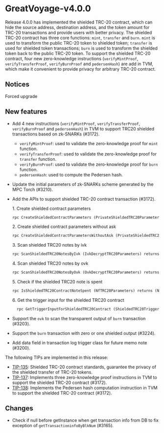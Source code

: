 # GreatVoyage-v4.0.0
Release 4.0.0 has implemented the shielded TRC-20 contract, which can hide the source address, destination address, and the token amount for TRC-20 transactions and provide users with better privacy.  The shielded TRC-20 contract has three core functions: `mint`, `transfer` and `burn`. `mint` is used to transform the public TRC-20 token to shielded token; `transfer` is used for shielded token transactions; `burn` is used to transform the shielded token back to the public TRC-20 token. To support the shielded TRC-20 contract,  four new zero-knowledge instructions (`verifyMintProof`, `verifyTransferProof`, `verifyBurnProof` and `pedersenHash`) are add in TVM, which make it convenient to provide privacy for arbitrary TRC-20 contract.

## Notices 
Forced upgrade

## New features
 - Add 4 new instructions (`verifyMintProof`, `verifyTransferProof`, `verifyBurnProof` and `pedersenHash`) in TVM to support TRC20 shielded transactions based on zk-SNARKs (#3172).
   - `verifyMintProof`: used to validate the zero-knowledge proof for `mint` function.
   - `verifyTransferProof`: used to validate the zero-knowledge proof for `transfer` function.
   - `verifyBurnProof`: used to validate  the zero-knowledge proof for `burn` function.
   - `pedersenHash`: used to compute the Pedersen hash.
- Update the initial parameters of zk-SNARKs scheme generated by the MPC Torch (#3210).
- Add the APIs to support shielded TRC-20 contract transaction (#3172).
  
   1.&nbsp;Create shielded contract parameters
  ```protobuf
  rpc CreateShieldedContractParameters (PrivateShieldedTRC20Parameters) returns (ShieldedTRC20Parameters) {}
  ```
  2.&nbsp;Create shielded contract parameters without ask
  ```protobuf
  rpc CreateShieldedContractParametersWithoutAsk (PrivateShieldedTRC20ParametersWithoutAsk) returns (ShieldedTRC20Parameters) {}
  ```
  3.&nbsp;Scan shielded TRC20 notes by ivk
  ```protobuf
  rpc ScanShieldedTRC20NotesByIvk (IvkDecryptTRC20Parameters) returns (DecryptNotesTRC20) {}
  ```
  4.&nbsp;Scan shielded TRC20 notes by ovk
  ```protobuf
  rpc ScanShieldedTRC20NotesByOvk (OvkDecryptTRC20Parameters) returns (DecryptNotesTRC20) {}
  ```
  5.&nbsp;Check if the shielded TRC20 note is spent
  ```protobuf
  rpc IsShieldedTRC20ContractNoteSpent (NfTRC20Parameters) returns (NullifierResult) {}
  ```
  6.&nbsp;Get the trigger input for the shielded TRC20 contract
  ```protobuf
    rpc GetTriggerInputForShieldedTRC20Contract (ShieldedTRC20TriggerContractParameters) returns (BytesMessage) {}
  ```
- Support the `ovk` to scan the transparent output of  `burn` transaction (#3203).
- Support the `burn` transaction with zero or one shielded output (#3224).
- Add data field in transaction log trigger class for future memo note (#3200).

The following TIPs are implemented in this release:
- [TIP-135](https://github.com/tronprotocol/tips/blob/master/tip-135.md): Shielded TRC-20 contract standards, guarantee the privacy of the shielded transfer of TRC-20 tokens.
- [TIP-137](https://github.com/tronprotocol/tips/blob/master/tip-137.md): Implements three zero-knowledge proof instructions in TVM to support the shielded TRC-20 contract (#3172).
- [TIP-138](https://github.com/tronprotocol/tips/blob/master/tip-138.md): Implements the Pedersen hash computation instruction in TVM to support the shielded TRC-20 contract (#3172).
 
## Changes
- Check if null before getInstance when get transaction info from DB to fix exception of `getTransactioninfoByBlkNum` (#3165).
